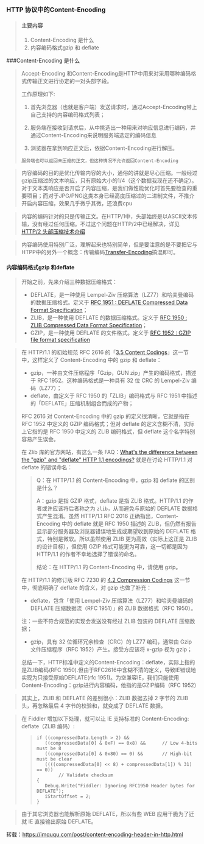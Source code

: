 ### HTTP 协议中的Content-Encoding

> #### 主要内容
>
> 1. Content-Encoding 是什么
> 2. 内容编码格式gzip 和 deflate

###Content-Encoding 是什么

>Accept-Encoding 和Content-Encoding是HTTP中用来对采用哪种编码格式传输正文进行协定的一对头部字段。
>
>工作原理如下:
>
>1. 首先浏览器（也就是客户端）发送请求时，通过Accept-Encoding带上自己支持的内容编码格式列表；
>
>2. 服务端在接收到请求后，从中挑选出一种用来对响应信息进行编码，并通过Content-Encoding来说明服务端选定的编码信息
>
>3. 浏览器在拿到响应正文后，依据Content-Encoding进行解压。
>
>   ```Text
>   服务端也可以返回未压缩的正文，但这种情况不允许返回Content-Encoding
>   ```

>内容编码的目的是优化传输内容的大小，通俗的讲就是尽心压缩。一般经过gzip压缩过的文本响应，只有原始大小的1/4（这个数据我现在还不确定）。对于文本类响应是否开启了内容压缩，是我们做性能优化时首先要检查的重要项目；而对于JPG/PNG这类本身已经高度压缩过的二进制文件，不推介开启内容压缩，效果几乎微乎其微，还浪费cpu

> 内容的编码针对的只是传输正文。在HTTP/1中，头部始终是以ASCII文本传输，没有经过任何压缩。不过这个问题在HTTP/2中已经解决，详见[HTTP/2 头部压缩技术介绍]()

>内容编码使用特别广泛，理解起来也特别简单，但是要注意的是不要把它与HTPP中的另外一个概念：传输编码[Transfer-Encoding]()搞混即可。

#### 内容编码格式gzip 和deflate

>开始之前，先来介绍三种数据压缩格式：
>
>- DEFLATE，是一种使用 Lempel-Ziv 压缩算法（LZ77）和哈夫曼编码的数据压缩格式。定义于 [RFC 1951 : DEFLATE Compressed Data Format Specification](http://tools.ietf.org/html/rfc1951)；
>- ZLIB，是一种使用 DEFLATE 的数据压缩格式。定义于 [RFC 1950 : ZLIB Compressed Data Format Specification](http://tools.ietf.org/html/rfc1950)；
>- GZIP，是一种使用 DEFLATE 的文件格式。定义于 [RFC 1952 : GZIP file format specification](http://tools.ietf.org/html/rfc1952)

>在 HTTP/1.1 的初始规范 RFC 2616 的「[3.5 Content Codings](http://tools.ietf.org/html/rfc2616#section-3.5)」这一节中，这样定义了 Content-Encoding 中的 gzip 和 deflate：
>
>- gzip，一种由文件压缩程序「Gzip，GUN zip」产生的编码格式，描述于 RFC 1952。这种编码格式是一种具有 32 位 CRC 的 Lempel-Ziv 编码（LZ77）；
>- deflate，由定义于 RFC 1950 的「ZLIB」编码格式与 RFC 1951 中描述的「DEFLATE」压缩机制组合而成的产物；
>
>RFC 2616 对 Content-Encoding 中的 gzip 的定义很清晰，它就是指在 RFC 1952 中定义的 GZIP 编码格式；但对 deflate 的定义含糊不清，实际上它指的是 RFC 1950 中定义的 ZLIB 编码格式，但 deflate 这个名字特别容易产生误会。
>
>在 Zlib 库的官方网站，有这么一条 FAQ：[What's the difference between the "gzip" and "deflate" HTTP 1.1 encodings?](http://www.gzip.org/zlib/zlib_faq.html#faq38) 就是在讨论 HTTP/1.1 对 deflate 的错误命名：
>
>>Q：在 HTTP/1.1 的 Content-Encoding 中，gzip 和 deflate 的区别是什么？
>>
>>A：gzip 是指 GZIP 格式，deflate 是指 ZLIB 格式。HTTP/1.1 的作者或许应该将后者称之为 `zlib`，从而避免与原始的 DEFLATE 数据格式产生混淆。虽然 HTTP/1.1 RFC 2016 正确指出，Content-Encoding 中的 deflate 就是 RFC 1950 描述的 ZLIB，但仍然有报告显示部分服务器及浏览器错误地生成或期望收到原始的 DEFLATE 格式，特别是微软。所以虽然使用 ZLIB 更为高效（实际上这正是 ZLIB 的设计目标），但使用 GZIP 格式可能更为可靠，这一切都是因为 HTTP/1.1 的作者不幸地选择了错误的命名。
>>
>>结论：在 HTTP/1.1 的 Content-Encoding 中，请使用 gzip。
>
>在 HTTP/1.1 的修订版 RFC 7230 的 [4.2 Compression Codings](https://tools.ietf.org/html/rfc7230#section-4.2) 这一节中，彻底明确了 deflate 的含义，对 gzip 也做了补充：
>
>- deflate，包含「使用 Lempel-Ziv 压缩算法（LZ77）和哈夫曼编码的 DEFLATE 压缩数据流（RFC 1951）」的 ZLIB 数据格式（RFC 1950）。
>
>  注：一些不符合规范的实现会发送没有经过 ZLIB 包装的 DEFLATE 压缩数据；
>
>- gzip，具有 32 位循环冗余检查（CRC）的 LZ77 编码，通常由 Gzip 文件压缩程序（RFC 1952）产生。接受方应该将 x-gzip 视为 gzip；
>
>总结一下，HTTP标准中定义的Content-Encoding：deflate，实际上指的是ZLIB编码(RFC 1950).但由于RFC2616中含糊不清的定义，导致IE错误地实现为只接受原始DEFLATE(rfc 1951)。为空兼容IE，我们只能使用Content-Encoding：gzip进行内容编码，他指的是GZIP编码（RFC 1952）

> 其实上，ZLIB 和 DEFLATE 的差别很小：ZLIB 数据去掉 2 字节的 ZLIB 头，再忽略最后 4 字节的校验和，就变成了 DEFLATE 数据。

> 在 Fiddler 增加以下处理，就可以让 IE 支持标准的 Content-Encoding: deflate（ZLIB 编码）:
>
> >```Js
> >if ((compressedData.Length > 2) &&
> >    ((compressedData[0] & 0xF) == 0x8) &&      // Low 4-bits must be 8
> >    ((compressedData[0] & 0x80) == 0) &&       // High-bit must be clear
> >    ((((compressedData[0] << 8) + compressedData[1]) % 31) == 0)) 
> >         // Validate checksum
> >{
> >    Debug.Write("Fiddler: Ignoring RFC1950 Header bytes for DEFLATE");
> >    iStartOffset = 2;
> >}
> >
> >```
> >

>由于其它浏览器也能解析原始 DEFLATE，所以有些 WEB 应用干脆为了迁就 IE 直接输出原始 DEFLATE。

转载：<https://imququ.com/post/content-encoding-header-in-http.html>

